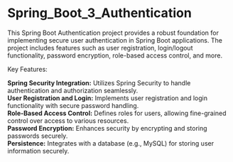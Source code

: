# Spring_Boot_3_Authentication

This Spring Boot Authentication project provides a robust foundation for implementing secure user authentication in
Spring Boot applications. The project includes features such as user registration, login/logout functionality, password
encryption, role-based access control, and more. <br />

Key Features: <br />

**Spring Security Integration:** Utilizes Spring Security to handle authentication and authorization seamlessly. <br />
**User Registration and Login:** Implements user registration and login functionality with secure password
handling.<br />
**Role-Based Access Control:** Defines roles for users, allowing fine-grained control over access to various
resources. <br />
**Password Encryption:** Enhances security by encrypting and storing passwords securely.<br />
**Persistence:** Integrates with a database (e.g., MySQL) for storing user information securely.<br />
